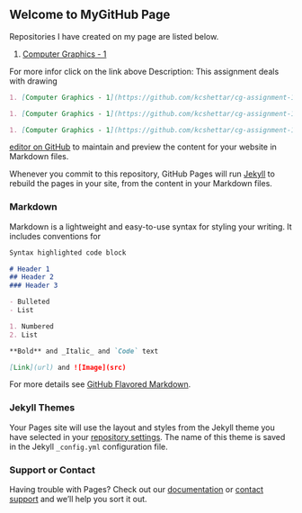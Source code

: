 ## Welcome to MyGitHub Page

Repositories I have created on my page are listed below. 

1. [Computer Graphics - 1](https://github.com/kcshettar/cg-assignment-1)

For more infor click on the link above
Description: This assignment deals with  drawing

```markdown
1. [Computer Graphics - 1](https://github.com/kcshettar/cg-assignment-1)
```
```markdown
1. [Computer Graphics - 1](https://github.com/kcshettar/cg-assignment-1)
```
```markdown
1. [Computer Graphics - 1](https://github.com/kcshettar/cg-assignment-1)
```
[editor on GitHub](https://github.com/kcshettar/kcshettar.github.io/edit/master/index.md) to maintain and preview the content for your website in Markdown files.

Whenever you commit to this repository, GitHub Pages will run [Jekyll](https://jekyllrb.com/) to rebuild the pages in your site, from the content in your Markdown files.

### Markdown

Markdown is a lightweight and easy-to-use syntax for styling your writing. It includes conventions for

```markdown
Syntax highlighted code block

# Header 1
## Header 2
### Header 3

- Bulleted
- List

1. Numbered
2. List

**Bold** and _Italic_ and `Code` text

[Link](url) and ![Image](src)
```

For more details see [GitHub Flavored Markdown](https://guides.github.com/features/mastering-markdown/).

### Jekyll Themes

Your Pages site will use the layout and styles from the Jekyll theme you have selected in your [repository settings](https://github.com/kcshettar/kcshettar.github.io/settings). The name of this theme is saved in the Jekyll `_config.yml` configuration file.

### Support or Contact

Having trouble with Pages? Check out our [documentation](https://help.github.com/categories/github-pages-basics/) or [contact support](https://github.com/contact) and we’ll help you sort it out.
